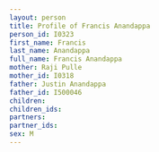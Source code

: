 ```yaml
---
layout: person
title: Profile of Francis Anandappa
person_id: I0323
first_name: Francis
last_name: Anandappa
full_name: Francis Anandappa
mother: Raji Pulle
mother_id: I0318
father: Justin Anandappa
father_id: I500046
children:
children_ids:
partners:
partner_ids:
sex: M
---
```



